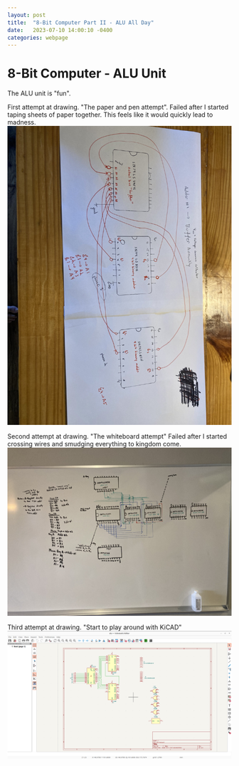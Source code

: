 ```yaml
---
layout: post
title:  "8-Bit Computer Part II - ALU All Day"
date:   2023-07-10 14:00:10 -0400
categories: webpage
---
```


# 8-Bit Computer - ALU Unit

The ALU unit is "fun". 

First attempt at drawing. "The paper and pen attempt". Failed after I started taping sheets of paper together. This feels like it would quickly lead to madness.
![pen_and_paper](/assets/images/pen_and_paper.jpg)


Second attempt at drawing. "The whiteboard attempt" Failed after I started crossing wires and smudging everything to kingdom come.
![whiteboard](/assets/images/whiteboard.jpg)


Third attempt at drawing. "Start to play around with KiCAD"
![registers](/assets/images/kicad_1.png)















